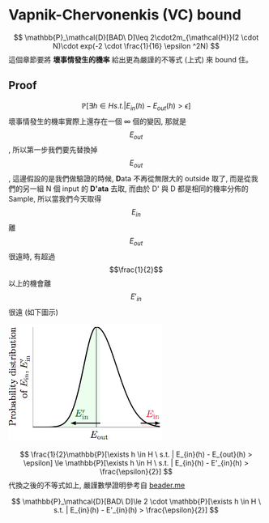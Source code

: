 # Vapnik-Chervonenkis (VC) bound

$$
\mathbb{P}_\mathcal{D}[BAD\ D]\leq 2\cdot2m_{\mathcal{H}}(2 \cdot N)\cdot exp(-2 \cdot \frac{1}{16} \epsilon ^2N)
$$
這個章節要將 **壞事情發生的機率** 給出更為嚴謹的不等式 (上式) 來 bound 住。

## Proof

$$
\mathbb{P}[\exists h \in H s.t. | E_{in}(h) - E_{out}(h) > \epsilon]
$$
壞事情發生的機率實際上還存在一個 ∞ 個的變因, 那就是 $$E_{out}$$, 所以第一步我們要先替換掉 $$E_{out}$$, 這邊假設的是我們做驗證的時候, **D**ata 不再從無限大的 outside 取了, 而是從我們的另一組 N 個 input 的 **D'ata** 去取, 而由於 D' 與 D 都是相同的機率分佈的 Sample, 所以當我們今天取得 $$E_{in}$$ 離 $$E_{out}$$ 很遠時, 有超過 $$\frac{1}{2}$$ 以上的機會離 $$E'_{in}$$很遠 (如下圖示)

![](pdf_of_ein.png)

$$
\frac{1}{2}\mathbb{P}[\exists h \in H \ s.t. | E_{in}(h) - E_{out}(h) > \epsilon] \le \mathbb{P}[\exists h \in H \ s.t. | E_{in}(h) - E'_{in}(h) > \frac{\epsilon}{2}]
$$
代換之後的不等式如上, 嚴謹數學證明參考自 [beader.me](http://beader.me/mlnotebook/section2/vc-dimension-two.html)

$$
\mathbb{P}_\mathcal{D}[BAD\ D]\le 2 \cdot \mathbb{P}[\exists h \in H \ s.t. | E_{in}(h) - E'_{in}(h) > \frac{\epsilon}{2}]
$$

